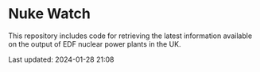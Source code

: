 # Nuke Watch

This repository includes code for retrieving the latest information available on the output of EDF nuclear power plants in the UK.

Last updated: 2024-01-28 21:08